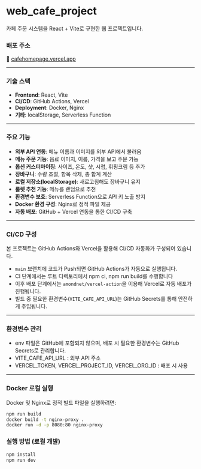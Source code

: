 # web_cafe_project

카페 주문 시스템을 React +  Vite로 구현한 웹 프로젝트입니다.

### 배포 주소

🔗 [cafehomepage.vercel.app](cafehomepage.vercel.app)


---

### 기술 스택

-  **Frontend**: React, Vite
-  **CI/CD**: GitHub Actions, Vercel
-  **Deployment**: Docker, Nginx
-  **기타**: localStorage, Serverless Function

---

### 주요 기능

-  **외부 API 연동**: 메뉴 이름과 이미지를 외부 API에서 불러옴
-  **메뉴 주문 기능**: 음료 이미지, 이름, 가격을 보고 주문 가능
-  **옵션 커스터마이징**: 사이즈, 온도, 샷, 시럽, 휘핑크림 등 추가
-  **장바구니**: 수량 조절, 항목 삭제, 총 합계 계산
-  **로컬 저장소(localStorage)**: 새로고침해도 장바구니 유지
-  **룰렛 추천 기능**: 메뉴를 랜덤으로 추천
-  **환경변수 보호**: Serverless Function으로 API 키 노출 방지
-  **Docker 환경 구성**: Nginx로 정적 파일 제공
-  **자동 배포**: GitHub + Vercel 연동을 통한 CI/CD 구축

---

### CI/CD 구성

본 프로젝트는 GitHub Actions와 Vercel을 활용해 CI/CD 자동화가 구성되어 있습니다.

- `main` 브랜치에 코드가 Push되면 GitHub Actions가 자동으로 실행됩니다.
- CI 단계에서는 루트 디렉토리에서 npm ci, npm run build를 수행합니다
- 이후 배포 단계에서는 `amondnet/vercel-action`을 이용해 Vercel로 자동 배포가 진행됩니다.
- 빌드 중 필요한 환경변수(`VITE_CAFE_API_URL`)는 GitHub Secrets를 통해 안전하게 주입됩니다.

---

### 환경변수 관리

- env 파일은 GitHub에 포함되지 않으며, 배포 시 필요한 환경변수는 GitHub Secrets로 관리합니다.
- VITE_CAFE_API_URL : 외부 API 주소
- VERCEL_TOKEN, VERCEL_PROJECT_ID, VERCEL_ORG_ID : 배포 시 사용

---

### Docker 로컬 실행

Docker 및 Nginx로 정적 빌드 파일을 실행하려면:

```bash
npm run build
docker build -t nginx-proxy .
docker run -d -p 8080:80 nginx-proxy
```

### 실행 방법 (로컬 개발)

```bash
npm install
npm run dev
```
